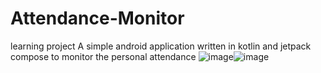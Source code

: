 # Attendance-Monitor
learning project
A simple android application written in kotlin and jetpack compose to monitor the personal attendance 
![image](https://user-images.githubusercontent.com/115709232/226167933-00e43c72-6a4e-404f-b318-df5e7a47f25b.png)![image](https://user-images.githubusercontent.com/115709232/226167947-c22cafd9-a623-4e73-9827-f1f48a4cb36c.png)

